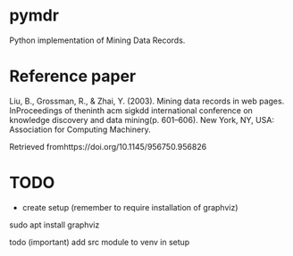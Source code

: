 # pymdr
Python implementation of Mining Data Records.

# Reference paper

Liu, B., Grossman, R., & Zhai, Y. (2003). Mining data records in web pages. InProceedings of theninth acm sigkdd international conference on knowledge discovery and data mining(p. 601–606). New York, NY, USA: Association for Computing Machinery.

Retrieved fromhttps://doi.org/10.1145/956750.956826

# TODO

- create setup (remember to require installation of graphviz)

sudo apt install graphviz

todo (important) add src module to venv in setup
